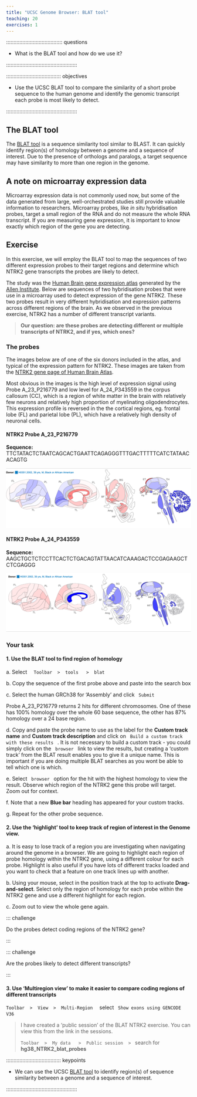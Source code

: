 ```yaml
---
title: "UCSC Genome Browser: BLAT tool"
teaching: 20
exercises: 1
---
```


:::::::::::::::::::::::::::::::::::::: questions 

- What is the BLAT tool and how do we use it?

::::::::::::::::::::::::::::::::::::::::::::::::

::::::::::::::::::::::::::::::::::::: objectives

- Use the UCSC BLAT tool to compare the similarity of a short probe sequence to the 
human genome and identify the genomic transcript each probe is most likely to detect.

::::::::::::::::::::::::::::::::::::::::::::::::

## The BLAT tool

The [BLAT tool](https://genome.ucsc.edu/FAQ/FAQblat.html) is a sequence similarity 
tool similar to BLAST. It can quickly identify region(s) of homology between a genome 
and a sequence of interest. Due to the presence of orthologs and paralogs, a target sequence 
may have similarity to more than one region in the genome. 

## A note on microarray expression data

Microarray expression data is not commonly used now, but some of the data generated from 
large, well-orchestrated studies still provide valuable information to researchers. 
Microarray probes, like *in situ* hybridisation probes, target a small region of the RNA 
and do not measure the whole RNA transcript. If you are measuring gene expression, it is 
important to know exactly which region of the gene you are detecting. 

## Exercise

In this exercise, we will employ the BLAT tool to map the sequences of two different expression probes 
to their target regions and determine which NTRK2 gene transcripts the probes are likely to detect.

The study was the [Human Brain gene expression atlas](http://human.brain-map.org/) 
generated by the [Allen Institute](https://alleninstitute.org/about/). 
Below are sequences of two hybridisation probes that were use in a microarray 
used to detect expression of the gene NTRK2. These two probes result in very different 
hybridisation and expression patterns across different regions of the brain. 
As we observed in the previous exercise, NTRK2 has a number of different transcript variants. 

> **Our question: are these probes are detecting different or multiple transcripts of NTRK2, and if yes, which ones?**

### The probes

The images below are of one of the six donors included in the atlas, and typical 
of the expression pattern for NTRK2. These images are taken from the 
[NTRK2 gene page of Human Brain Atlas](http://human.brain-map.org/microarray/gene/show/4884).

Most obvious in the images is the high level of expression signal using Probe A_23_P216779 
and low level for A_24_P343559 in the corpus callosum (CC), which is a region of white matter 
in the brain with relatively few neurons and relatively high proportion of myelinating oligodendrocytes. 
This expression profile is reversed in the the cortical regions, eg. frontal lobe (FL) and parietal lobe (PL), 
which have a relatively high density of neuronal cells.

#### NTRK2 Probe A_23_P216779

**Sequence:** TTCTATACTCTAATCAGCACTGAATTCAGAGGGTTTGACTTTTTCATCTATAACACAGTG

![Z score of expression level in Human brain (blue = low expression, red = high expression)](episodes/fig/05BLAT_ProbeA23_ABA_P216779.png)

#### NTRK2 Probe A_24_P343559 

**Sequence:** AAGCTGCTCTCCTTCACTCTGACAGTATTAACATCAAAGACTCCGAGAAGCTCTCGAGGG

![Z score of expression level in Human brain (blue = low expression, red = high expression)](episodes/fig/05BLAT_ProbeA24_ABA_P343559.png)

### Your task

#### 1. Use the BLAT tool to find region of homology

a. Select  `  Toolbar  >  tools   >  blat`

b. Copy the sequence of the first probe above and paste into the search box

c. Select the human GRCh38 for ‘Assembly’ and click  `  Submit  `
  
  Probe A_23_P216779 returns 2 hits for different chromosomes. 
  One of these has 100% homology over the whole 60 base sequence, 
  the other has 87% homology over a 24 base region.
  
d. Copy and paste the probe name to use as the label for the **Custom track name** and **Custom track description** 
and click on  `  Build a custom track with these results  `  . 
It is not necessary to build a custom track - you could simply click on 
the  `  browser  `  link to view the results, but creating a ‘custom track’ from 
the BLAT result enables you to give it a unique name. This is important if you 
are doing multiple BLAT searches as you wont be able to tell which one is which.

e. Select  `  browser  `  option for the hit with the highest homology to view the result. 
Observe which region of the NTRK2 gene this probe will target. Zoom out for context.

f. Note that a new **Blue bar** heading has appeared for your custom tracks.

g. Repeat for the other probe sequence.

#### 2. Use the ‘highlight’ tool to keep track of region of interest in the Genome view.

a. It is easy to lose track of a region you are investigating when navigating around the 
genome in a browser. We are going to highlight each region of probe homology within the NTRK2 gene, 
using a different colour for each probe. Highlight is also useful if you have lots of different tracks 
loaded and you want to check that a feature on one track lines up with another.

b. Using your mouse, select in the position track at the top to activate **Drag-and-select**. 
Select only the region of homology for each probe within the NTRK2 gene and use a different highlight for each region. 

c. Zoom out to view the whole gene again.

::: challenge

Do the probes detect coding regions of the NTRK2 gene?

:::

::: challenge

Are the probes likely to detect different transcripts?

:::


#### 3. Use ‘Multiregion view’ to make it easier to compare coding regions of different transcripts

`Toolbar  >  View  >  Multi-Region  `  select  `  Show exons using GENCODE V36  `

>
> I have created a ‘public session’ of the BLAT NTRK2 exercise. You can view this from the link in the sessions.
>
> ` Toolbar  >  My data   >  Public session  >  `  search for **hg38_NTRK2_blat_probes**
>


::::::::::::::::::::::::::::::::::::: keypoints 

- We can use the UCSC [BLAT tool](https://genome.ucsc.edu/FAQ/FAQblat.html) to 
identify region(s) of sequence similarity between a genome 
and a sequence of interest.

::::::::::::::::::::::::::::::::::::::::::::::::

